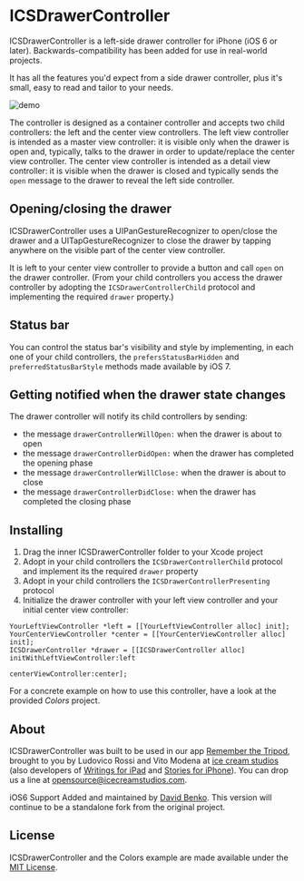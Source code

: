 # ICSDrawerController

ICSDrawerController is a left-side drawer controller for iPhone (iOS 6 or later). Backwards-compatibility has been added for use in real-world projects. 

It has all the features you'd expect from a side drawer controller, plus it's small, easy to read and tailor to your needs.

![demo](http://icecreamstudios.com/opensource/colors-demo.gif)

The controller is designed as a container controller and accepts two child controllers: the left and the center view controllers. The left view controller is intended as a master view controller: it is visible only when the drawer is open and, typically, talks to the drawer in order to update/replace the center view controller. The center view controller is intended as a detail view controller: it is visible when the drawer is closed and typically sends the `open` message to the drawer to reveal the left side controller.
 
## Opening/closing the drawer
ICSDrawerController uses a UIPanGestureRecognizer to open/close the drawer and a UITapGestureRecognizer to close the drawer by tapping anywhere on the visible part of the center view controller.

It is left to your center view controller to provide a button and call `open` on the drawer controller. (From your child controllers you access the drawer controller by adopting the `ICSDrawerControllerChild` protocol and implementing the required `drawer` property.)

## Status bar
You can control the status bar's visibility and style by implementing, in each one of your child controllers, the `prefersStatusBarHidden`  and `preferredStatusBarStyle` methods made available by iOS 7.
 
## Getting notified when the drawer state changes
The drawer controller will notify its child controllers by sending:
 
- the message `drawerControllerWillOpen:` when the drawer is about to open
- the message `drawerControllerDidOpen:` when the drawer has completed the opening phase
- the message `drawerControllerWillClose:` when the drawer is about to close
- the message `drawerControllerDidClose:` when the drawer has completed the closing phase

## Installing
1. Drag the inner ICSDrawerController folder to your Xcode project
2. Adopt in your child controllers the `ICSDrawerControllerChild` protocol and implement its the required `drawer` property
3. Adopt in your child controllers the `ICSDrawerControllerPresenting` protocol
4. Initialize the drawer controller with your left view controller and your initial center view controller:

``` objc
YourLeftViewController *left = [[YourLeftViewController alloc] init];
YourCenterViewController *center = [[YourCenterViewController alloc] init];
ICSDrawerController *drawer = [[ICSDrawerController alloc] initWithLeftViewController:left
                                                                 centerViewController:center];
```

For a concrete example on how to use this controller, have a look at the provided *Colors* project.

## About
ICSDrawerController was built to be used in our app [Remember the Tripod](http://rememberthetripod.icecreamstudios.com), brought to you by Ludovico Rossi and Vito Modena at [ice cream studios](http://icecreamstudios.com) (also developers of [Writings for iPad](http://www.writingsapp.com) and [Stories for iPhone](http://stories.icecreamstudios.com)). You can drop us a line at [opensource@icecreamstudios.com](mailto:opensource@icecreamstudios.com).

iOS6 Support Added and maintained by [David Benko](http://davidbenko.me). This version will continue to be a standalone fork from the original project. 

## License
ICSDrawerController and the Colors example are made available under the [MIT License](LICENSE).
